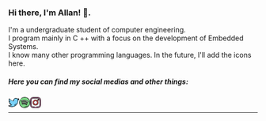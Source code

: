 ### Hi there, I'm Allan! 👋.
I'm a undergraduate student of computer engineering.<br/>
I program mainly in C ++ with a focus on the development of Embedded Systems.<br/>
I know many other programming languages. In the future, I'll add the icons here.<br/>

##### Here you can find my social medias and other things:
<a href="https://twitter.com/leftabn">
  <img align="left" alt="Allan Bispo | Twitter" width="22px" src="https://raw.githubusercontent.com/leftabn/leftabn/master/Icons/027-twitter.svg" />
</a>
<a href="https://open.spotify.com/user/qlu75cwi4n64e4w1mdq2168a4">
  <img align="left" alt="Allan Bispo | Spotify" width="22px" src="https://raw.githubusercontent.com/leftabn/leftabn/master/Icons/057-spotify.svg" />
</a>
<a href="https://instagram.com/leftabn">
  <img align="left" alt="Allan Bispo | Instagram" width="22px" src="https://raw.githubusercontent.com/leftabn/leftabn/master/Icons/060-instagram.svg" />
</a>
<br />

*************
